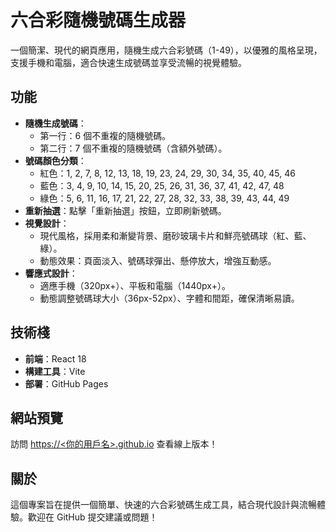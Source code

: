 # 六合彩隨機號碼生成器

一個簡潔、現代的網頁應用，隨機生成六合彩號碼（1-49），以優雅的風格呈現，支援手機和電腦，適合快速生成號碼並享受流暢的視覺體驗。

## 功能

- **隨機生成號碼**：
  - 第一行：6 個不重複的隨機號碼。
  - 第二行：7 個不重複的隨機號碼（含額外號碼）。
- **號碼顏色分類**：
  - 紅色：1, 2, 7, 8, 12, 13, 18, 19, 23, 24, 29, 30, 34, 35, 40, 45, 46
  - 藍色：3, 4, 9, 10, 14, 15, 20, 25, 26, 31, 36, 37, 41, 42, 47, 48
  - 綠色：5, 6, 11, 16, 17, 21, 22, 27, 28, 32, 33, 38, 39, 43, 44, 49
- **重新抽選**：點擊「重新抽選」按鈕，立即刷新號碼。
- **視覺設計**：
  - 現代風格，採用柔和漸變背景、磨砂玻璃卡片和鮮亮號碼球（紅、藍、綠）。
  - 動態效果：頁面淡入、號碼球彈出、懸停放大，增強互動感。
- **響應式設計**：
  - 適應手機（320px+）、平板和電腦（1440px+）。
  - 動態調整號碼球大小（36px-52px）、字體和間距，確保清晰易讀。

## 技術棧

- **前端**：React 18
- **構建工具**：Vite
- **部署**：GitHub Pages

## 網站預覽

訪問 [https://<你的用戶名>.github.io](https://<你的用戶名>.github.io) 查看線上版本！

## 關於

這個專案旨在提供一個簡單、快速的六合彩號碼生成工具，結合現代設計與流暢體驗。歡迎在 GitHub 提交建議或問題！
